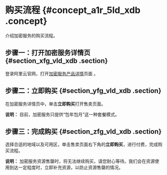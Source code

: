 # 购买流程 {#concept_a1r_5ld_xdb .concept}

介绍加密服务的购买流程。

## 步骤一：打开加密服务详情页 {#section_xfg_vld_xdb .section}

登录阿里云官网，打开[加密服务产品详情](http://www.aliyun.com/product/hsm)页面 。

## 步骤二：立即购买 {#section_yfg_vld_xdb .section}

在加密服务详情页中，单击**立即购买**打开售卖页面。

**说明：** 目前，加密服务只提供“包年包月”这一种套餐模式。

## 步骤三：完成购买 {#section_zfg_vld_xdb .section}

选择合适的地域以及可用区，单击售卖页面右下角的**立即购买**，进行付费，完成购买流程。

**说明：** 加密服务资源售罄时，将无法继续购买，请您耐心等待。我们会在资源使用到达一定程度时，立即补充资源，以防止资源售罄的情况。

